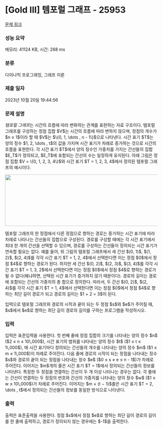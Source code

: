 # [Gold III] 템포럴 그래프 - 25953 

[문제 링크](https://www.acmicpc.net/problem/25953) 

### 성능 요약

메모리: 41124 KB, 시간: 268 ms

### 분류

다이나믹 프로그래밍, 그래프 이론

### 제출 일자

2023년 10월 20일 19:44:56

### 문제 설명

<p><em>템포럴 그래프</em>는 시간의 흐름에 따라 변화하는 관계를 표현하는 자료 구조이다. 템포럴 그래프를 구성하는 정점 집합 $V$는 시간의 흐름에 따라 변하지 않으며, 정점의 개수가 $n ≥ 1$이라 할 때 $V$는 $\{0, 1, \dots , n - 1\}$으로 나타낸다. 시간 표기 $T$는 양의 정수 $1, 2, \dots , t$의 값을 가지며 시간 표기가 차례로 증가하는 것으로 시간의 흐름을 표현한다. 각 시간 표기 $T$에서 양의 정수인 가중치를 가지는 간선들의 집합 $E_T$가 정의되고, $E_T$에 포함되는 간선의 수는 일정하게 유지된다. 아래 그림은 정점 집합 $V = \{0, 1, 2, 3, 4\}$와 시간 표기 $T = 1, 2, 3, 4$에서 정의된 템포럴 그래프의 예시이다.</p>

<p style="text-align: center;"><img alt="" src="" style="width: 565px; height: 170px;"></p>

<p>템포럴 그래프의 한 정점에서 다른 정점으로 향하는 경로는 증가하는 시간 표기에 따라 차례로 나타나는 간선들의 집합으로 구성된다. 경로를 구성할 때에는 각 시간 표기에서 최대 한 개의 간선을 선택할 수 있으며, 경로를 구성하는 간선들이 정의되는 시간 표기가 연속할 필요는 없다. 예를 들어, 위 그림의 템포럴 그래프에서 세 간선 $(0, 1)$, $(1, 2)$, $(2, 4)$를 각각 시간 표기 $T = 1, 2, 4$에서 선택한다면 이는 정점 $0$에서 정점 $4$로 향하는 경로가 된다. 하지만 세 간선 $(0, 2)$, $(2, 3)$, $(3, 4)$를 각각 시간 표기 $T = 1, 3, 2$에서 선택한다면 이는 정점 $0$에서 정점 $4$로 향하는 경로가 될 수 없다(왜냐하면, 선택된 시간 표기가 증가하지 않기 때문이다). 경로의 길이는 경로에 포함되는 간선의 가중치의 총 합으로 정의한다. 따라서, 두 간선 $(0, 2)$, $(2, 4)$를 각각 시간 표기 $T = 1, 4$에서 선택한다면 이는 정점 $0$에서 정점 $4$로 향하는 최단 길이 경로가 되고 경로의 길이는 $1 + 2 = 3$이 된다.</p>

<p>입력으로 템포럴 그래프와 경로의 시작과 끝이 되는 두 정점 $s$와 $e$가 주어질 때, $s$에서 $e$로 향하는 최단 길이 경로의 길이를 구하는 프로그램을 작성하시오.</p>

### 입력 

 <p>입력은 표준입력을 사용한다. 첫 번째 줄에 정점 집합의 크기를 나타내는 양의 정수 $n$ ($2 ≤ n ≤ 10\,000$), 시간 표기의 범위를 나타내는 양의 정수 $t$ ($1 ≤ t ≤ 1\,000$), 매 시간 표기마다 정의되는 간선들의 개수를 나타내는 양의 정수 $m$ ($1 ≤ m ≤ 1\,000$)이 차례로 주어진다. 다음 줄에 경로의 시작이 되는 정점을 나타내는 정수 $s$와 경로의 끝이 되는 정점을 나타내는 정수 $e$ ($0 ≤ s ≠ e ≤ n - 1$)가 차례로 주어진다. 이어지는 $m$개의 줄은 시간 표기 $T = 1$에서 정의되는 간선들의 정보를 나타낸다. 특정한 두 정점을 연결하는 간선이 두 개 이상 나타나는 경우는 없다. 각 줄에는 간선이 연결하는 두 정점의 번호와 간선의 가중치를 나타내는 양의 정수 $w$ ($1 ≤ w ≤ 10\,000$)가 차례로 주어진다. 이어지는 $m × (t − 1)$줄은 시간 표기 $T = 2, \dots , t$에서 정의되는 간선들의 정보를 동일한 방식으로 나타낸다.</p>

### 출력 

 <p>출력은 표준출력을 사용한다. 정점 $s$에서 정점 $e$로 향하는 최단 길이 경로의 길이를 한 줄에 출력하고, 경로가 정의되지 않는 경우에는 $-1$을 출력한다.</p>

